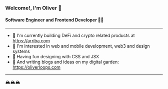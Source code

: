 ### Welcome!, I'm Oliver :wave:
#### Software Engineer and Frontend Developer 👨‍💻
---
- 🚀 I'm currently building DeFi and crypto related products at https://arriba.com
- 📱 I'm interested in web and mobile development, web3 and design systems
- 🎨 Having fun designing with CSS and JSX
- 🌱 And writing blogs and ideas on my digital garden: https://oliverloops.com
___
 🏔🏔🏔
